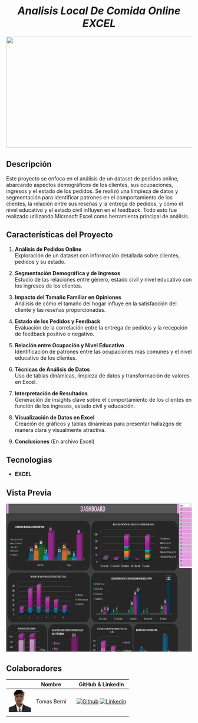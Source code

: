 # <h1 align="center">_Analisis Local De Comida Online EXCEL_</h1>

<p align="center">
  <img src="Capturas/Portada.png"  height="300" width="700">
<p align="center">


## Descripción

Este proyecto se enfoca en el análisis de un dataset de pedidos online, abarcando aspectos demográficos de los clientes, sus ocupaciones, ingresos y el estado de los pedidos. Se realizó una limpieza de datos y segmentación para identificar patrones en el comportamiento de los clientes, la relación entre sus reseñas y la entrega de pedidos, y cómo el nivel educativo y el estado civil influyen en el feedback. Todo esto fue realizado utilizando Microsoft Excel como herramienta principal de análisis.

## **Características del Proyecto**

1. **Análisis de Pedidos Online**  
   Exploración de un dataset con información detallada sobre clientes, pedidos y su estado.

2. **Segmentación Demográfica y de Ingresos**  
   Estudio de las relaciones entre género, estado civil y nivel educativo con los ingresos de los clientes.

3. **Impacto del Tamaño Familiar en Opiniones**  
   Análisis de cómo el tamaño del hogar influye en la satisfacción del cliente y las reseñas proporcionadas.

4. **Estado de los Pedidos y Feedback**  
   Evaluación de la correlación entre la entrega de pedidos y la recepción de feedback positivo o negativo.

5. **Relación entre Ocupación y Nivel Educativo**  
   Identificación de patrones entre las ocupaciones más comunes y el nivel educativo de los clientes.

6. **Técnicas de Análisis de Datos**  
   Uso de tablas dinámicas, limpieza de datos y transformación de valores en Excel.

7. **Interpretación de Resultados**  
   Generación de insights clave sobre el comportamiento de los clientes en función de los ingresos, estado civil y educación.

8. **Visualización de Datos en Excel**  
   Creación de gráficos y tablas dinámicas para presentar hallazgos de manera clara y visualmente atractiva.

9. **Conclusiones** (En archivo Excel)


## Tecnologias

- **EXCEL**



## Vista Previa

<p align="center">
  <img src="Capturas/Presentacion-captura-1.PNG"  height="400">
<p align="center">

## Colaboradores

|                         | Nombre   || GitHub & LinkedIn                                                                                                                                                                                          |
| ----------------------------- | -------- | ---------------------- | ------------------------------------------------------------------------------------------------------------------------------------------------------------------------------------------------------- |
| <img width="60" height="60" src="Capturas/fotoTomas.jpg" alt="TomasBerni" /> | Tomas Berni | | [![Github](https://skillicons.dev/icons?i=github)](https://github.com/tomasberni) [![Linkedin](https://skillicons.dev/icons?i=linkedin)](https://www.linkedin.com/in/tomasberni/)                         |                        |
|                               |
